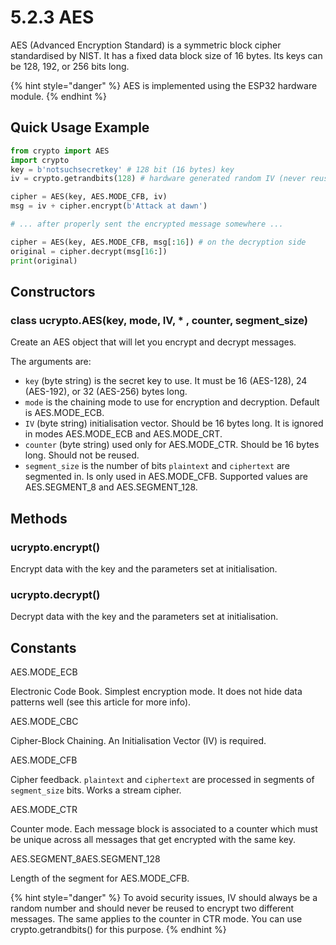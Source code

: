 # 5.2.3 AES

AES \(Advanced Encryption Standard\) is a symmetric block cipher standardised by NIST. It has a fixed data block size of 16 bytes. Its keys can be 128, 192, or 256 bits long.

{% hint style="danger" %}
AES is implemented using the ESP32 hardware module.
{% endhint %}

## Quick Usage Example

```python
from crypto import AES
import crypto
key = b'notsuchsecretkey' # 128 bit (16 bytes) key
iv = crypto.getrandbits(128) # hardware generated random IV (never reuse it)

cipher = AES(key, AES.MODE_CFB, iv)
msg = iv + cipher.encrypt(b'Attack at dawn')

# ... after properly sent the encrypted message somewhere ...

cipher = AES(key, AES.MODE_CFB, msg[:16]) # on the decryption side
original = cipher.decrypt(msg[16:])
print(original)
```

## Constructors

### class ucrypto.AES\(key, mode, IV, \* , counter, segment\_size\)

Create an AES object that will let you encrypt and decrypt messages.

The arguments are:

* `key` \(byte string\) is the secret key to use. It must be 16 \(AES-128\), 24 \(AES-192\), or 32 \(AES-256\) bytes long.
* `mode` is the chaining mode to use for encryption and decryption. Default is AES.MODE\_ECB.
* `IV` \(byte string\) initialisation vector. Should be 16 bytes long. It is ignored in modes AES.MODE\_ECB and AES.MODE\_CRT.
* `counter` \(byte string\) used only for AES.MODE\_CTR. Should be 16 bytes long. Should not be reused.
* `segment_size` is the number of bits `plaintext` and `ciphertext` are segmented in. Is only used in AES.MODE\_CFB. Supported values are AES.SEGMENT\_8 and AES.SEGMENT\_128.

## Methods

### ucrypto.encrypt\(\)

Encrypt data with the key and the parameters set at initialisation.

### ucrypto.decrypt\(\)

Decrypt data with the key and the parameters set at initialisation.

## Constants

AES.MODE\_ECB

Electronic Code Book. Simplest encryption mode. It does not hide data patterns well \(see this article for more info\).

AES.MODE\_CBC

Cipher-Block Chaining. An Initialisation Vector \(IV\) is required.

AES.MODE\_CFB

Cipher feedback. `plaintext` and `ciphertext` are processed in segments of `segment_size` bits. Works a stream cipher.

AES.MODE\_CTR

Counter mode. Each message block is associated to a counter which must be unique across all messages that get encrypted with the same key.

AES.SEGMENT\_8AES.SEGMENT\_128

Length of the segment for AES.MODE\_CFB.

{% hint style="danger" %}
To avoid security issues, IV should always be a random number and should never be reused to encrypt two different messages. The same applies to the counter in CTR mode. You can use crypto.getrandbits\(\) for this purpose.
{% endhint %}

